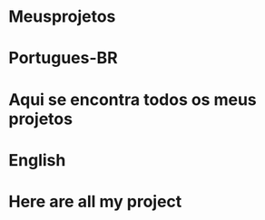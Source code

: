 # Meusprojetos

# Portugues-BR

# Aqui se encontra todos os meus projetos

# English

# Here are all my project
